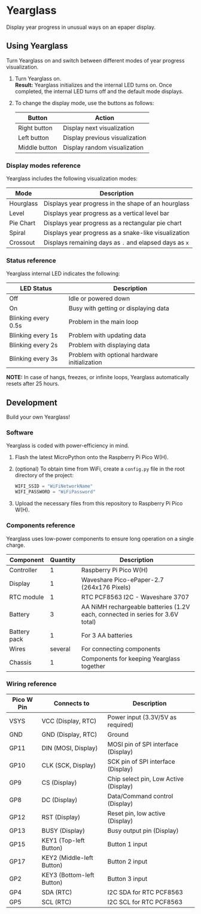 # Yearglass

Display year progress in unusual ways on an epaper display.

## Using Yearglass

Turn Yearglass on and switch between different modes of year progress visualization.

1. Turn Yearglass on.  
    **Result:** Yearglass initializes and the internal LED turns on. Once completed, the internal LED turns off and the default mode displays.
2. To change the display mode, use the buttons as follows:

    | Button        | Action                        |
    |---------------|-------------------------------|
    | Right button  | Display next visualization    |
    | Left button   | Display previous visualization|
    | Middle button | Display random visualization  |

### Display modes reference

Yearglass includes the following visualization modes:

| Mode       | Description                                             |
|------------|---------------------------------------------------------|
| Hourglass  | Displays year progress in the shape of an hourglass     |
| Level      | Displays year progress as a vertical level bar          |
| Pie Chart  | Displays year progress as a rectangular pie chart       |
| Spiral     | Displays year progress as a snake-like visualization    |
| Crossout   | Displays remaining days as `.` and elapsed days as `x`  |

### Status reference

Yearglass internal LED indicates the following:

| LED Status                | Description                                   |
|---------------------------|-----------------------------------------------|
| Off                       | Idle or powered down                          |
| On                        | Busy with getting or displaying data          |
| Blinking every 0.5s       | Problem in the main loop                      |
| Blinking every 1s         | Problem with updating data                    |
| Blinking every 2s         | Problem with displaying data                  |
| Blinking every 3s         | Problem with optional hardware initialization |

**NOTE:** In case of hangs, freezes, or infinite loops, Yearglass automatically resets after 25 hours.

## Development

Build your own Yearglass!

### Software

Yearglass is coded with power-efficiency in mind.

1. Flash the latest MicroPython onto the Raspberry Pi Pico W(H).
2. (optional) To obtain time from WiFi, create a `config.py` file in the root directory of the project:  

    ```python
    WIFI_SSID = "WiFiNetworkName"
    WIFI_PASSWORD = "WiFiPassword"
    ```
3. Upload the necessary files from this repository to Raspberry Pi Pico W(H).

### Components reference

Yearglass uses low-power components to ensure long operation on a single charge.

| Component         | Quantity | Description                                                                    |
|-------------------|----------|--------------------------------------------------------------------------------|
| Controller        | 1        | Raspberry Pi Pico W(H)                                                         |
| Display           | 1        | Waveshare Pico-ePaper-2.7 (264x176 Pixels)                                     |
| RTC module        | 1        | RTC PCF8563 I2C - Waveshare 3707                                               |
| Battery           | 3        | AA NiMH rechargeable batteries (1.2V each, connected in series for 3.6V total) |
| Battery pack      | 1        | For 3 AA batteries                                                             |
| Wires             | several  | For connecting components                                                      |
| Chassis           | 1        | Components for keeping Yearglass together                                      |

### Wiring reference

| Pico W Pin      | Connects to                      | Description                              |
|-----------------|----------------------------------|------------------------------------------|
| VSYS            | VCC (Display, RTC)               | Power input (3.3V/5V as required)        |
| GND             | GND (Display, RTC)               | Ground                                   |
| GP11            | DIN (MOSI, Display)              | MOSI pin of SPI interface (Display)      |
| GP10            | CLK (SCK, Display)               | SCK pin of SPI interface (Display)       |
| GP9             | CS (Display)                     | Chip select pin, Low Active (Display)    |
| GP8             | DC (Display)                     | Data/Command control (Display)           |
| GP12            | RST (Display)                    | Reset pin, low active (Display)          |
| GP13            | BUSY (Display)                   | Busy output pin (Display)                |
| GP15            | KEY1 (Top-left Button)           | Button 1 input                           |
| GP17            | KEY2 (Middle-left Button)        | Button 2 input                           |
| GP2             | KEY3 (Bottom-left Button)        | Button 3 input                           |
| GP4             | SDA (RTC)                        | I2C SDA for RTC PCF8563                  |
| GP5             | SCL (RTC)                        | I2C SCL for RTC PCF8563                  |
